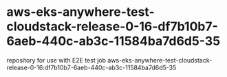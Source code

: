 # aws-eks-anywhere-test-cloudstack-release-0-16-df7b10b7-6aeb-440c-ab3c-11584ba7d6d5-35
repository for use with E2E test job aws-eks-anywhere-test-cloudstack-release-0-16:df7b10b7-6aeb-440c-ab3c-11584ba7d6d5-35

